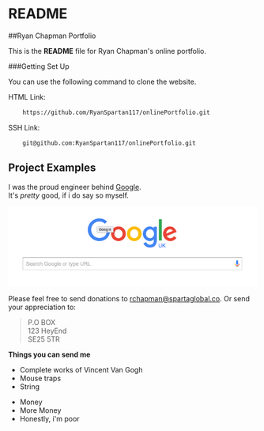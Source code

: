 # README

##Ryan Chapman Portfolio

This is the **README** file for Ryan Chapman's online portfolio.

###Getting Set Up

You can use the following command to clone the website.  

HTML Link:

```bash
	https://github.com/RyanSpartan117/onlinePortfolio.git	
```

SSH Link:

```bash
	git@github.com:RyanSpartan117/onlinePortfolio.git
```

## Project Examples

I was the proud engineer behind [Google](www.google.com).  
It's *pretty* good, if i do say so myself.

![the Google Homepage](googleHomepage.png)  

Please feel free to send donations to <rchapman@spartaglobal.co>. Or send your appreciation to:  

>P.O BOX  
>123 HeyEnd  
>SE25 5TR


**Things you can send me**  

- Complete works of Vincent Van Gogh
- Mouse traps
- String
* Money
* More Money
* Honestly, i'm poor